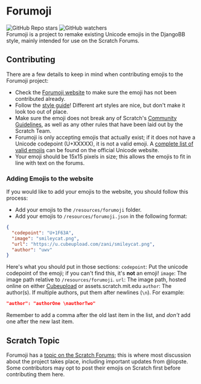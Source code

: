 # Forumoji
![GitHub Repo stars](https://img.shields.io/github/stars/lopste/forumoji?color=%23fd0&label=%20%E2%AD%90%20) ![GitHub watchers](https://img.shields.io/github/watchers/lopste/forumoji?color=%23008cff&label=%F0%9F%94%8D)  
Forumoji is a project to remake existing Unicode emojis in the DjangoBB style, mainly intended for use on the Scratch Forums.

## Contributing
There are a few details to keep in mind when contributing emojis to the Forumoji project:
* Check the [Forumoji website](https://lopste.github.io/forumoji) to make sure the emoji has not been contributed already.
* Follow the [style guide](https://github.com/lopste/forumoji/blob/main/styleguide.md)! Different art styles are nice, but don't make it look too out of place.
* Make sure the emoji does not break any of Scratch's [Community Guidelines](https://scratch.mit.edu/community_guidelines/), as well as any other rules that have been laid out by the Scratch Team.
* Forumoji is only accepting emojis that actually exist; if it does not have a Unicode codepoint (U+XXXXX), it is not a valid emoji. A [complete list of valid emojis](https://unicode.org/emoji/charts/emoji-list.html) can be found on the official Unicode website.
* Your emoji should be 15x15 pixels in size; this allows the emojis to fit in line with text on the forums.

### Adding Emojis to the website
If you would like to add your emojis to the website, you should follow this process:
* Add your emojis to the `/resources/forumoji` folder.
* Add your emojis to `/resources/forumoji.json` in the following format:
```json
{
  "codepoint": "U+1F63A",
  "image": "smileycat.png",
  "url": "https://u.cubeupload.com/zani/smileycat.png",
  "author": "uwv"
}
```
Here's what you should put in those sections:
`codepoint`: Put the unicode codepoint of the emoji; if you can't find this, it's **not** an emoji!
`image`: The image path relative to `/resources/forumoji`.
`url`: The image path, hosted online on either [Cubeupload](https://cubeupload.com) or assets.scratch.mit.edu
`author`: The author(s). If multiple authors, put them after newlines (`\n`). For example:
```json
"author": "authorOne \nauthorTwo"
```
Remember to add a comma after the old last item in the list, and *don't* add one after the new last item.

## Scratch Topic
Forumoji has a [topic on the Scratch Forums](https://scratch.mit.edu/discuss/topic/557083/); this is where most discussion about the project takes place, including important updates from @lopste. Some contributors may opt to post their emojis on Scratch first before contributing them here.
